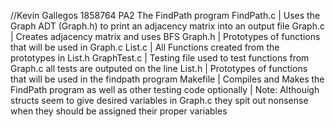 //Kevin Gallegos 1858764 PA2
The FindPath program
FindPath.c  | Uses the Graph ADT (Graph.h) to print an adjacency matrix into an output file
Graph.c     | Creates adjacency matrix and uses BFS
Graph.h     | Prototypes of functions that will be used in Graph.c
List.c      | All Functions created from the prototypes in List.h
GraphTest.c | Testing file used to test functions from Graph.c all tests are outputed on the line
List.h      | Prototypes of functions that will be used in the findpath program
Makefile    | Compiles and Makes the FindPath program as well as other testing code optionally
| Note: Althouigh structs seem to give desired variables in Graph.c they spit out nonsense when they should be assigned their proper variables
